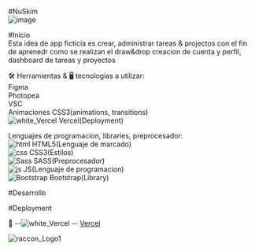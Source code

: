 #NuSkim</br>
![image](https://github.com/DIGORACCOON4279/NuSkim/assets/88150970/44c4d118-010f-482e-97bb-6bf68605d131)</br>

#Inicio</br>
Esta idea de app ficticia es crear, administrar tareas & projectos con el fin de aprenedr como se realizan el draw&drop creacion de cuenta y perfil, dashboard de tareas y proyectos</br>

🛠 Herramientas & 🖥 tecnologias a utilizar:</br>
Figma</br>
Photopea</br>
VSC</br>
Animaciones CSS3(animations, transitions)</br>
![white_Vercel](https://github.com/DIGORACCOON4279/NuSkim/assets/88150970/01a4ba50-ccf7-4ddb-8c65-11f65c9e2931) Vercel(Deployment)</br>


 
Lenguajes de programacion, libraries, preprocesador:</br>
![html](https://github.com/DIGORACCOON4279/NuSkim/assets/88150970/3677b1e6-1df7-435e-84dd-834a76910664) HTML5(Lenguaje de marcado)</br>
![css](https://github.com/DIGORACCOON4279/NuSkim/assets/88150970/c9c844cf-f237-43f0-b7cf-d7a7265dad59) CSS3(Estilos)</br>
![Sass](https://github.com/DIGORACCOON4279/NuSkim/assets/88150970/eed5233d-96ec-4f06-8e83-995b3034d714) SASS(Preprocesador)</br>
![js](https://github.com/DIGORACCOON4279/NuSkim/assets/88150970/5139797a-9eaf-41d0-85a0-42c82c4c6feb) JS(Lenguaje de programacion)</br>
![Bootstrap](https://github.com/DIGORACCOON4279/NuSkim/assets/88150970/0c933e67-111b-4828-802d-a258f91fd405) Bootstrap(Library)

#Desarrollo</br>

#Deployment</br>

🚀 --![white_Vercel](https://github.com/DIGORACCOON4279/NuSkim/assets/88150970/f1c48daf-a86e-4c11-b949-f5fc3867ed64) -- [Vercel](https://nu-skim.vercel.app/)</br>


![raccon_Logo1](https://github.com/DIGORACCOON4279/NuSkim/assets/88150970/25cd100f-7a4d-4596-b64e-f08fb8d0b860)</br>
